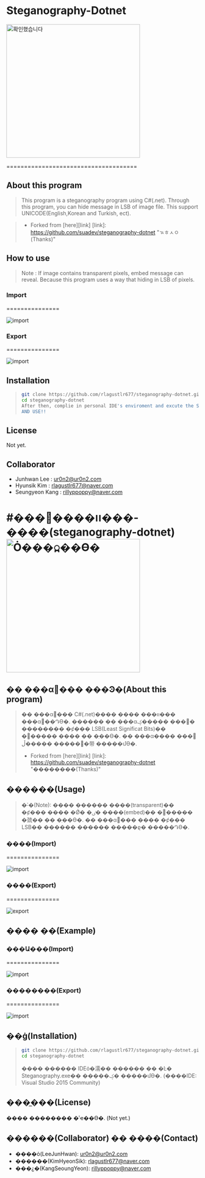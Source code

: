 # Steganography-Dotnet
<img src="https://ur0n2.com/githu/gdgtse.png" alt="확인했습니다" height="350" width="350">

=====================================

## About this program
> This program is a steganography program using C#(.net). Through this program, you can hide message in LSB of image file. This support UNICODE(English,Korean and Turkish, ect).

>* Forked from [here][link]
[link]: https://github.com/suadev/steganography-dotnet "ㄳㅎㅅㅇ(Thanks)"

## How to use
> Note : If image contains transparent pixels, embed message can reveal. Because this program uses a way that hiding in LSB of pixels.

### Import
===============

<img src="https://ur0n2.com/githu/im2.png" alt="import">

### Export
===============

<img src="https://ur0n2.com/githu/exp.png" alt="import">



## Installation
>```bash
>git clone https://github.com/rlagustlr677/steganography-dotnet.git
>cd steganography-dotnet
>After then, complie in personal IDE's enviroment and excute the Steganography.exe.
>AND USE!!


## License
Not yet.

## Collaborator
* Junhwan Lee : ur0n2@ur0n2.com
* Hyunsik Kim : rlagustlr677@naver.com
* Seungyeon Kang : rillyppoppy@naver.com

#���װ����׷���-����(steganography-dotnet)
<img src="https://ur0n2.com/githu/gdgtse.png" alt="Ȯ���߽��ϴ�" height="350" width="350">
=====================================
## �� ���α׷��� ���Ͽ�(About this program)
> �� ���α׷��� C#(.net)���� ���� ���װ��� ���α׷��Դϴ�. ������ �� ���α׷��� �����ؼ� �������� �ȼ��� LSB(Least Significat Bits)�� �޽����� ���� �� �ֽ��ϴ�. �� ���α׷��� ���� �޽����� �����ڵ带 �����մϴ�.
>
> * Forked from [here][link]
[link]: https://github.com/suadev/steganography-dotnet "��������(Thanks)"

## ������(Usage)
> �˸�(Note): ���� ������ ����(transparent)�� �ȼ��� ���� �Ǿ� �ִٸ� ����(embed)�� �޽����� �巯�� �� �ֽ��ϴ�. �� ���α׷��� ���� �ȼ��� LSB�� ������ ������ �����ϱ� �����Դϴ�. 

### ����(Import)
===============

<img src="https://ur0n2.com/githu/im2.png" alt="import">

### ����(Export)
===============

<img src="https://ur0n2.com/githu/ex.png" alt="export">


## ���� ��(Example)
### ���Ա���(Import)
===============

<img src="https://ur0n2.com/githu/imp.png" alt="import">

### ��������(Export)
===============

<img src="https://ur0n2.com/githu/exp.png" alt="import">



## ��ġ(Installation)
>```bash
>git clone https://github.com/rlagustlr677/steganography-dotnet.git
>cd steganography-dotnet
>```
>���� ������ IDEȯ�濡�� ������ �� �Ŀ� Steganography.exe�� �����ؼ� �����մϴ�. (����IDE: Visual Studio 2015 Community)

## ���̼���(License)
���� �������� �ʾҽ��ϴ�. (Not yet.)

## ������(Collaborator) �� ����(Contact)
* ����ȯ(LeeJunHwan): ur0n2@ur0n2.com
* ������(KimHyeonSik): rlagustlr677@naver.com
* ���¿�(KangSeoungYeon): rillyppoppy@naver.com